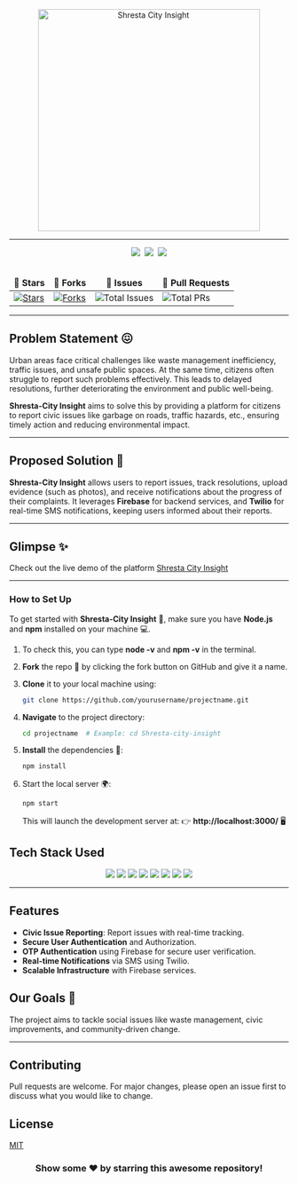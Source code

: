 <div align="center">
  <img width="400" alt="Shresta City Insight" align="center" src="image.png">
</div>

<hr>

<div align="center">
  <img src="https://forthebadge.com/images/badges/built-with-love.svg" />&nbsp;
  <img src="https://forthebadge.com/images/badges/uses-brains.svg" />&nbsp;
  <img src="https://forthebadge.com/images/badges/powered-by-responsibility.svg" />
</div>
<br>

<div align="center">
  <table align="center">
    <thead align="center">
      <tr border: 1px;>
        <td><strong>🌟 Stars</strong></td>
        <td><strong>🍴 Forks</strong></td>
        <td><strong>🐛 Issues</strong></td>
        <td><strong>🔔 Pull Requests</strong></td>
      </tr>
    </thead>
    <tbody>
      <tr>
        <td><a href="https://github.com/sailaja-adapa/Shresta/stargazers" target="_blank"><img alt="Stars" src="https://img.shields.io/github/stars/sailaja-adapa/Shresta?style=for-the-badge&logo=github"/></a></td>
        <td><a href="https://github.com/sailaja-adapa/Shresta/forks" target="_blank"><img alt="Forks" src="https://img.shields.io/github/forks/sailaja-adapa/Shresta?style=for-the-badge&logo=git&logoColor=white"/></a></td>
        <td><img alt="Total Issues" src="https://img.shields.io/github/issues-search/sailaja-adapa/Shresta?query=is:issue&style=for-the-badge"/></td>
        <td><img alt="Total PRs" src="https://img.shields.io/github/issues-search/sailaja-adapa/Shresta?query=is:pr&style=for-the-badge"/></td>
      </tr>
    </tbody>
  </table>
</div>

<hr>

## Problem Statement 😖

Urban areas face critical challenges like waste management inefficiency, traffic issues, and unsafe public spaces. At the same time, citizens often struggle to report such problems effectively. This leads to delayed resolutions, further deteriorating the environment and public well-being.

**Shresta-City Insight** aims to solve this by providing a platform for citizens to report civic issues like garbage on roads, traffic hazards, etc., ensuring timely action and reducing environmental impact.

---

## Proposed Solution 🤩

**Shresta-City Insight** allows users to report issues, track resolutions, upload evidence (such as photos), and receive notifications about the progress of their complaints. It leverages **Firebase** for backend services, and **Twilio** for real-time SMS notifications, keeping users informed about their reports.

---

## Glimpse ✨
Check out the live demo of the platform [Shresta City Insight](https://shresta.vercel.app/)

---

### How to Set Up

To get started with **Shresta-City Insight** 🚀, make sure you have **Node.js** and **npm** installed on your machine 💻.

1) To check this, you can type **node -v** and **npm -v** in the terminal.
2) **Fork** the repo 🍴 by clicking the fork button on GitHub and give it a name.
3) **Clone** it to your local machine using:

    ```sh
    git clone https://github.com/yourusername/projectname.git
    ```

4) **Navigate** to the project directory:

    ```sh
    cd projectname  # Example: cd Shresta-city-insight
    ```

5) **Install** the dependencies 🔧:

    ```sh
    npm install  
    ```

6) Start the local server 🌍:

    ```sh
    npm start
    ```

    This will launch the development server at:
    👉 **http://localhost:3000/** 🖥️

## Tech Stack Used

<div align="center">
  <img src="https://img.shields.io/badge/HTML5-E34F26.svg?style=for-the-badge&logo=HTML5&logoColor=white">
  <img src="https://img.shields.io/badge/CSS3-1572B6.svg?style=for-the-badge&logo=CSS3&logoColor=white">
  <img src="https://img.shields.io/badge/JavaScript-F7DF1E.svg?style=for-the-badge&logo=JavaScript&logoColor=black">
  <img src="https://img.shields.io/badge/ReactJS-61DAFB.svg?style=for-the-badge&logo=React&logoColor=white">
  <img src="https://img.shields.io/badge/Firebase-FFCA28.svg?style=for-the-badge&logo=Firebase&logoColor=black">
  <img src="https://img.shields.io/badge/NodeJS-339933.svg?style=for-the-badge&logo=Node.js&logoColor=white">
  <img src="https://img.shields.io/badge/Express.js-000000.svg?style=for-the-badge&logo=Express&logoColor=white">
  <img src="https://img.shields.io/badge/Twilio-000000.svg?style=for-the-badge&logo=Twilio&logoColor=white">
</div>

---

## Features

- **Civic Issue Reporting**: Report issues with real-time tracking.
- **Secure User Authentication** and Authorization.
- **OTP Authentication** using Firebase for secure user verification.
- **Real-time Notifications** via SMS using Twilio.
- **Scalable Infrastructure** with Firebase services.

## Our Goals 🎯

The project aims to tackle social issues like waste management, civic improvements, and community-driven change.

---

## Contributing

Pull requests are welcome. For major changes, please open an issue first to discuss what you would like to change.

## License

[MIT](https://choosealicense.com/licenses/mit/)

<h3 align="center"> Show some ❤️ by starring this awesome repository! </h3>
